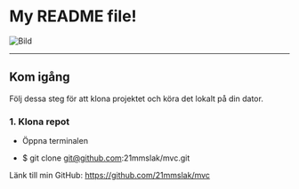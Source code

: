 My README file!
===================

![Bild](img/mig.jpeg)

---

## Kom igång

Följ dessa steg för att klona projektet och köra det lokalt på din dator.

### 1. Klona repot

- Öppna terminalen

- $ git clone git@github.com:21mmslak/mvc.git

Länk till min GitHub: https://github.com/21mmslak/mvc
